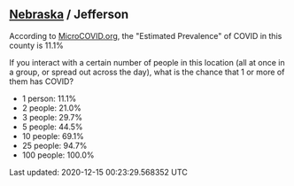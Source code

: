 
## [Nebraska](/united-states/nebraska) / Jefferson

According to [MicroCOVID.org](http://microcovid.org),
the "Estimated Prevalence" of COVID in this county is 11.1%

If you interact with a certain number of people in this location
(all at once in a group, or spread out across the day), what is the chance that
1 or more of them has COVID?

- 1 person: 11.1%
- 2 people: 21.0%
- 3 people: 29.7%
- 5 people: 44.5%
- 10 people: 69.1%
- 25 people: 94.7%
- 100 people: 100.0%

Last updated: 2020-12-15 00:23:29.568352 UTC
